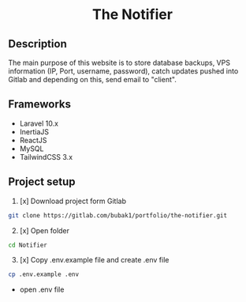 <h1 align="center">
The Notifier
</h1>

## Description
The main purpose of this website is to store database backups, VPS information (IP, Port, username, password),
catch updates pushed into Gitlab and depending on this, send email to "client". 

## Frameworks
-   Laravel 10.x
-   InertiaJS
-   ReactJS
-   MySQL
-   TailwindCSS 3.x

## Project setup

1. [x] Download project form Gitlab
```sh
git clone https://gitlab.com/bubak1/portfolio/the-notifier.git
```


2. [x] Open folder
```sh
cd Notifier
```

3. [x] Copy .env.example file and create .env file
```sh
cp .env.example .env
```

- open .env file
